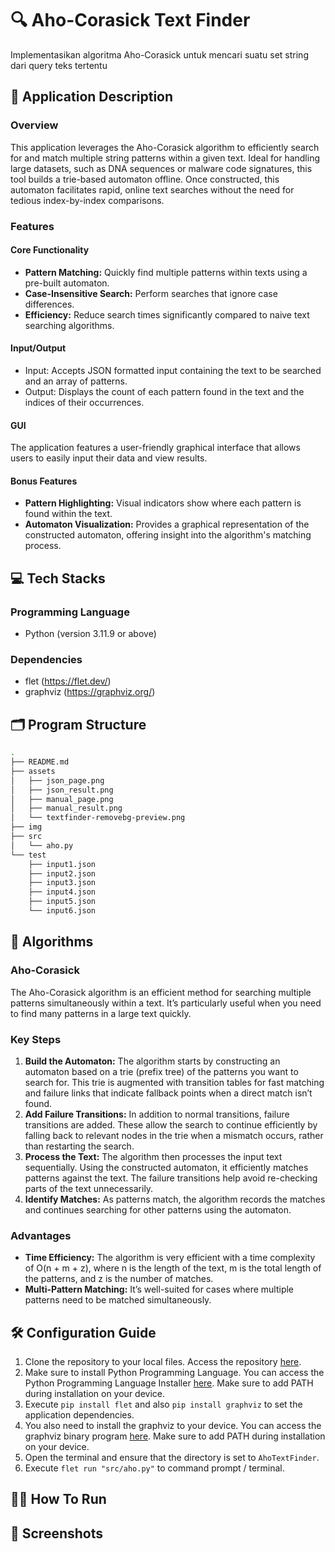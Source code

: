 # 🔍 Aho-Corasick Text Finder
Implementasikan algoritma Aho-Corasick untuk mencari suatu set string dari query teks tertentu
## 📝 Application Description
### Overview
This application leverages the Aho-Corasick algorithm to efficiently search for and match multiple string patterns within a given text. Ideal for handling large datasets, such as DNA sequences or malware code signatures, this tool builds a trie-based automaton offline. Once constructed, this automaton facilitates rapid, online text searches without the need for tedious index-by-index comparisons.

### Features
#### Core Functionality
- <b>Pattern Matching:</b> Quickly find multiple patterns within texts using a pre-built automaton.
- <b>Case-Insensitive Search:</b> Perform searches that ignore case differences.
- <b>Efficiency:</b> Reduce search times significantly compared to naive text searching algorithms.

#### Input/Output
- Input: Accepts JSON formatted input containing the text to be searched and an array of patterns.
- Output: Displays the count of each pattern found in the text and the indices of their occurrences.

#### GUI
The application features a user-friendly graphical interface that allows users to easily input their data and view results.

#### Bonus Features
- <b>Pattern Highlighting:</b> Visual indicators show where each pattern is found within the text.
- <b>Automaton Visualization:</b> Provides a graphical representation of the constructed automaton, offering insight into the algorithm's matching process.

## 💻 Tech Stacks
### Programming Language
- Python (version 3.11.9 or above)

### Dependencies
- flet (https://flet.dev/)
- graphviz (https://graphviz.org/)

## 🗂️ Program Structure
```bash
.
├── README.md
├── assets
│   ├── json_page.png
│   ├── json_result.png
│   ├── manual_page.png
│   ├── manual_result.png
│   └── textfinder-removebg-preview.png
├── img
├── src
│   └── aho.py
└── test
    ├── input1.json
    ├── input2.json
    ├── input3.json
    ├── input4.json
    ├── input5.json
    └── input6.json
```

## 🧙 Algorithms 
### Aho-Corasick
The Aho-Corasick algorithm is an efficient method for searching multiple patterns simultaneously within a text. It’s particularly useful when you need to find many patterns in a large text quickly.

### Key Steps
1. <b>Build the Automaton:</b> The algorithm starts by constructing an automaton based on a trie (prefix tree) of the patterns you want to search for. This trie is augmented with transition tables for fast matching and failure links that indicate fallback points when a direct match isn’t found.
2. <b>Add Failure Transitions:</b> In addition to normal transitions, failure transitions are added. These allow the search to continue efficiently by falling back to relevant nodes in the trie when a mismatch occurs, rather than restarting the search.
3. <b>Process the Text:</b> The algorithm then processes the input text sequentially. Using the constructed automaton, it efficiently matches patterns against the text. The failure transitions help avoid re-checking parts of the text unnecessarily.
4. <b>Identify Matches:</b> As patterns match, the algorithm records the matches and continues searching for other patterns using the automaton.

### Advantages
- <b>Time Efficiency:</b> The algorithm is very efficient with a time complexity of O(n + m + z), where n is the length of the text, m is the total length of the patterns, and z is the number of matches.
- <b>Multi-Pattern Matching:</b> It’s well-suited for cases where multiple patterns need to be matched simultaneously.

## 🛠️ Configuration Guide
1. Clone the repository to your local files. Access the repository [here](repository-link).
2. Make sure to install Python Programming Language. You can access the Python Programming Language Installer [here](https://www.python.org/downloads/). Make sure to add PATH during installation on your device.
3. Execute `pip install flet` and also `pip install graphviz` to set the application dependencies.
4. You also need to install the graphviz to your device. You can access the graphviz binary program [here](https://graphviz.org/download/). Make sure to add PATH during installation on your device.
5. Open the terminal and ensure that the directory is set to `AhoTextFinder`.
6. Execute `flet run "src/aho.py"` to command prompt / terminal.

## 🏃‍♂️ How To Run

## 📸 Screenshots

